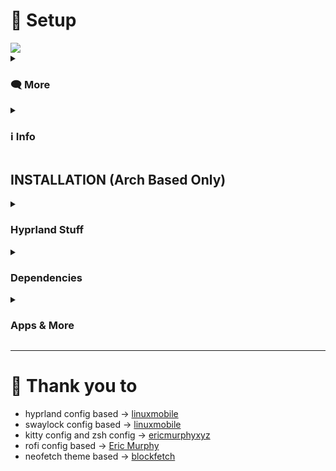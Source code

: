 # 💠 Setup

<img align="center" src="https://github.com/ashie74/imgs/blob/main/wall.png">

<details>
  
<summary><h3>🗨️ More</h3></summary>

<img align="center" src="https://github.com/ashie74/imgs/blob/main/bar2.png">

---

<img align="center" src="https://github.com/ashie74/imgs/blob/main/rofi-and-neofetch.png">

---

<img align="center" src="https://github.com/ashie74/imgs/blob/main/tilles.png">

</details>

<details>

<summary><h3>ℹ️ Info</h3></summary>

- Operating System: **EndeavourOS** 👾
- Window Manager: **Hyprland** 🎨
- Status Bar: **Hyprpanel** 💈
- Terminal: **kitty** 🐱
- Launcher: **rofi** 🚀
- Browser: **Zen Browser** (with BetterFox) 🦊
- File Manager: **nemo** 🗃️
- Image Viewer: **viewnior** 🖼️
- Video Player: **mpv** 🎬
- Lockscreen: **Swaylock** 🔒
- Fonts: **JetBrains Mono Nerd Font** 🔠

</details>

## INSTALLATION (Arch Based Only)

<div align="left">

<details>
  
<summary><h3>Hyprland Stuff</h3></summary>

- Installation using paru and pacman
```sh
sudo pacman -S paru
```

```sh
sudo pacman -S xdg-desktop-portal-hyprland hyprpicker hyprpaper
```
```sh
paru -S ags-hyprpanel-git hyprshot-git
```

</details>

<details>
<summary><h3>Dependencies</h3></summary>

- For nerd-fonts enter 42 ttf-jetbrains-mono-nerd 
- systemctl enable ly.service (enable Login Manager)
- move ly folder to /etc/ly/

```sh
sudo pacman -S nwg-look ly zsh man exa git polkit-kde-agent playerctl qt5-wayland qt6-wayland wtype nerd-fonts noto-fonts-emoji cliphist ark brightnessctl
```

</details>

<details>
<summary><h3>Apps & More</h3></summary>

- install [LazyVim](https://www.lazyvim.org/installation) (neovim config) 

```sh
sudo pacman -S neofetch htop viewnior neovim mpv nemo
```
```sh
paru -S rofi-lbonn-wayland rofi-emoji-git zen-browser-bin vscodium-bin
```

## Optional Apps

- obsidian setup [CLICK HERE](https://github.com/ashie74/obsidian-dotfile)
- brother-hl1118 package is for brother printer

```sh
sudo pacman -S obsidian cups cups-pdf print-manager spotify-launcher steam thunderbird
```
```sh
paru -S brother-hl1118 
```

## Theme Base

- how to change papirus folder color [CLICK HERE](https://github.com/catppuccin/papirus-folders) 

```sh
paru -S catppuccin-gtk-theme-mocha papirus-icon-theme papirus-folder-catppuccin-git swaylock-effects-git
```

### Pipewire
```sh
sudo pacman -S pipewire pipewire-alsa pipewire-audio pipewire-pulse pipewire-jack wireplumber gst-plugin-pipewire pavucontrol
```

</details>

</div>

<div align="left">

---

# 🩷 Thank you to 
- hyprland config based -> [linuxmobile](https://github.com/linuxmobile/hyprland-dots)
- swaylock config based -> [linuxmobile](https://github.com/linuxmobile/hyprland-dots/blob/Sakura/.config/swaylock/config)
- kitty config and zsh config -> [ericmurphyxyz](https://github.com/ericmurphyxyz/dotfiles)
- rofi config based -> [Eric Murphy](https://www.youtube.com/watch?v=v8w1i3wAKiw&t=154s)
- neofetch theme based -> [blockfetch](https://github.com/chick2d/neofetch-themes/blob/main/small/blockfetch.conf)
